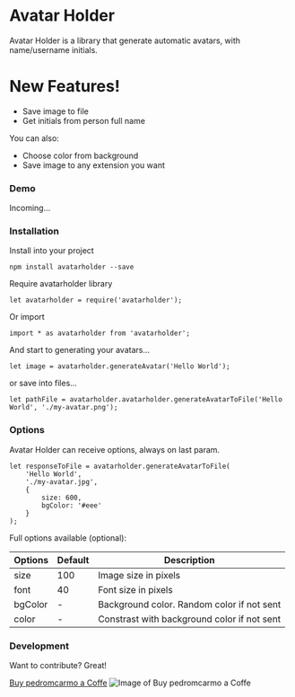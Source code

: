 # Avatar Holder

Avatar Holder is a library that generate automatic avatars, with name/username initials.

# New Features!

  - Save image to file
  - Get initials from person full name


You can also:
  - Choose color from background
  - Save image to any extension you want

### Demo

Incoming...

### Installation

Install into your project

```
npm install avatarholder --save
```

Require avatarholder library

```
let avatarholder = require('avatarholder');
```

Or import
```
import * as avatarholder from 'avatarholder';
```

And start to generating your avatars...

```
let image = avatarholder.generateAvatar('Hello World');
```

or save into files...
```
let pathFile = avatarholder.avatarholder.generateAvatarToFile('Hello World', './my-avatar.png');
```

### Options

Avatar Holder can receive options, always on last param.
```
let responseToFile = avatarholder.generateAvatarToFile(
    'Hello World',
    './my-avatar.jpg',
    {
        size: 600,
        bgColor: '#eee'
    }
);
```

Full options available  (optional):

| Options | Default | Description |
| ------ | ------ | ------ |
| size | 100 | Image size in pixels | 
| font | 40 | Font size in pixels |
| bgColor | - | Background color. Random color if not sent |
| color | - | Constrast with background color if not sent |


### Development

Want to contribute? Great!

[Buy pedromcarmo a Coffe](https://buymeacoffee.com/pedromcarmo)
![Image of Buy pedromcarmo a Coffe](https://img.buymeacoffee.com/api/?url=aHR0cHM6Ly9pbWcuYnV5bWVhY29mZmVlLmNvbS9hcGkvP25hbWU9cGVkcm9tY2FybW8mc2l6ZT0zMDAmYmctaW1hZ2U9Ym1jJmJhY2tncm91bmQ9NUY3RkZG&creator=pedromcarmo&is_creating=developing%20some%20amazing%20code&design_code=1&design_color=%235F7FFF&slug=pedromcarmo
)